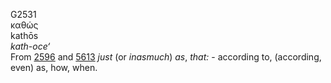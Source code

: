 <body>
  <p>G2531<br>  καθώς  <br> kathōs  <br><i>kath-oce‘ </i><br>From <a href="g2596.htm">2596</a> and <a href="g5613.htm">5613</a>  <i>just</i> (or <i>inasmuch</i>) <i>as</i>, <i>that:</i> - according to, (according, even) as, how, when.<br></p>
 </body>